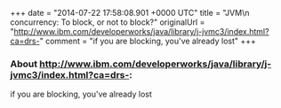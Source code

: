 +++
date = "2014-07-22 17:58:08.901 +0000 UTC"
title = "JVM\n            concurrency: To block, or not to block?"
originalUrl = "http://www.ibm.com/developerworks/java/library/j-jvmc3/index.html?ca=drs-"
comment = "if you are blocking, you've already lost"
+++

### About http://www.ibm.com/developerworks/java/library/j-jvmc3/index.html?ca=drs-:

if you are blocking, you've already lost
